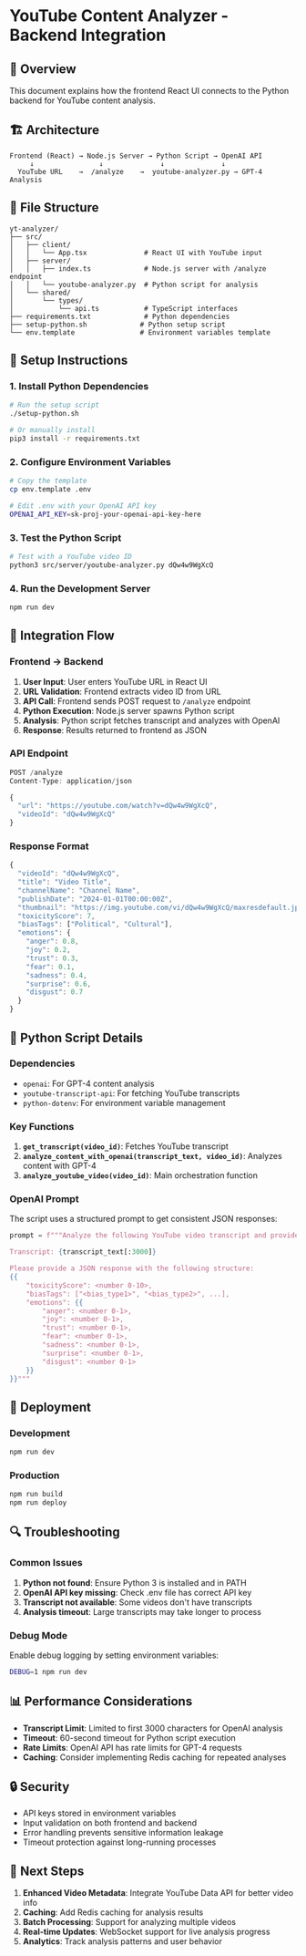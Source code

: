 # YouTube Content Analyzer - Backend Integration

## 🎯 Overview

This document explains how the frontend React UI connects to the Python backend for YouTube content analysis.

## 🏗 Architecture

```
Frontend (React) → Node.js Server → Python Script → OpenAI API
     ↓                ↓              ↓              ↓
  YouTube URL    →  /analyze    →  youtube-analyzer.py → GPT-4 Analysis
```

## 📁 File Structure

```
yt-analyzer/
├── src/
│   ├── client/
│   │   └── App.tsx              # React UI with YouTube input
│   ├── server/
│   │   ├── index.ts             # Node.js server with /analyze endpoint
│   │   └── youtube-analyzer.py  # Python script for analysis
│   └── shared/
│       └── types/
│           └── api.ts           # TypeScript interfaces
├── requirements.txt             # Python dependencies
├── setup-python.sh             # Python setup script
└── env.template                # Environment variables template
```

## 🔧 Setup Instructions

### 1. Install Python Dependencies

```bash
# Run the setup script
./setup-python.sh

# Or manually install
pip3 install -r requirements.txt
```

### 2. Configure Environment Variables

```bash
# Copy the template
cp env.template .env

# Edit .env with your OpenAI API key
OPENAI_API_KEY=sk-proj-your-openai-api-key-here
```

### 3. Test the Python Script

```bash
# Test with a YouTube video ID
python3 src/server/youtube-analyzer.py dQw4w9WgXcQ
```

### 4. Run the Development Server

```bash
npm run dev
```

## 🔄 Integration Flow

### Frontend → Backend

1. **User Input**: User enters YouTube URL in React UI
2. **URL Validation**: Frontend extracts video ID from URL
3. **API Call**: Frontend sends POST request to `/analyze` endpoint
4. **Python Execution**: Node.js server spawns Python script
5. **Analysis**: Python script fetches transcript and analyzes with OpenAI
6. **Response**: Results returned to frontend as JSON

### API Endpoint

```typescript
POST /analyze
Content-Type: application/json

{
  "url": "https://youtube.com/watch?v=dQw4w9WgXcQ",
  "videoId": "dQw4w9WgXcQ"
}
```

### Response Format

```typescript
{
  "videoId": "dQw4w9WgXcQ",
  "title": "Video Title",
  "channelName": "Channel Name",
  "publishDate": "2024-01-01T00:00:00Z",
  "thumbnail": "https://img.youtube.com/vi/dQw4w9WgXcQ/maxresdefault.jpg",
  "toxicityScore": 7,
  "biasTags": ["Political", "Cultural"],
  "emotions": {
    "anger": 0.8,
    "joy": 0.2,
    "trust": 0.3,
    "fear": 0.1,
    "sadness": 0.4,
    "surprise": 0.6,
    "disgust": 0.7
  }
}
```

## 🐍 Python Script Details

### Dependencies
- `openai`: For GPT-4 content analysis
- `youtube-transcript-api`: For fetching YouTube transcripts
- `python-dotenv`: For environment variable management

### Key Functions

1. **`get_transcript(video_id)`**: Fetches YouTube transcript
2. **`analyze_content_with_openai(transcript_text, video_id)`**: Analyzes content with GPT-4
3. **`analyze_youtube_video(video_id)`**: Main orchestration function

### OpenAI Prompt

The script uses a structured prompt to get consistent JSON responses:

```python
prompt = f"""Analyze the following YouTube video transcript and provide a structured JSON response:

Transcript: {transcript_text[:3000]}

Please provide a JSON response with the following structure:
{{
    "toxicityScore": <number 0-10>,
    "biasTags": ["<bias_type1>", "<bias_type2>", ...],
    "emotions": {{
        "anger": <number 0-1>,
        "joy": <number 0-1>,
        "trust": <number 0-1>,
        "fear": <number 0-1>,
        "sadness": <number 0-1>,
        "surprise": <number 0-1>,
        "disgust": <number 0-1>
    }}
}}"""
```

## 🚀 Deployment

### Development
```bash
npm run dev
```

### Production
```bash
npm run build
npm run deploy
```

## 🔍 Troubleshooting

### Common Issues

1. **Python not found**: Ensure Python 3 is installed and in PATH
2. **OpenAI API key missing**: Check .env file has correct API key
3. **Transcript not available**: Some videos don't have transcripts
4. **Analysis timeout**: Large transcripts may take longer to process

### Debug Mode

Enable debug logging by setting environment variables:

```bash
DEBUG=1 npm run dev
```

## 📊 Performance Considerations

- **Transcript Limit**: Limited to first 3000 characters for OpenAI analysis
- **Timeout**: 60-second timeout for Python script execution
- **Rate Limits**: OpenAI API has rate limits for GPT-4 requests
- **Caching**: Consider implementing Redis caching for repeated analyses

## 🔒 Security

- API keys stored in environment variables
- Input validation on both frontend and backend
- Error handling prevents sensitive information leakage
- Timeout protection against long-running processes

## 🎯 Next Steps

1. **Enhanced Video Metadata**: Integrate YouTube Data API for better video info
2. **Caching**: Add Redis caching for analysis results
3. **Batch Processing**: Support for analyzing multiple videos
4. **Real-time Updates**: WebSocket support for live analysis progress
5. **Analytics**: Track analysis patterns and user behavior

